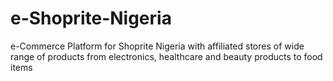 # e-Shoprite-Nigeria
e-Commerce Platform for Shoprite Nigeria with affiliated stores of wide range of products from electronics, healthcare and beauty products to food items
